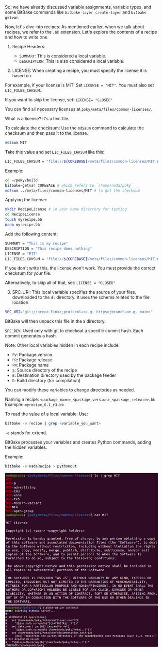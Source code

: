 So, we have already discussed variable assignments, variable types, and some BitBake commands like `bitbake-layer create-layer` and `bitbake getvar`.

Now, let's dive into recipes:
As mentioned earlier, when we talk about recipes, we refer to the `.bb` extension. Let's explore the contents of a recipe and how to write one.

1. Recipe Headers:

    - `SUMMARY`: This is considered a local variable.
    - `DESCRIPTION`: This is also considered a local variable.

2. LICENSE: When creating a recipe, you must specify the license it is based on.

For example, if your license is MIT:
Set `LICENSE = "MIT"`.
You must also set `LIC_FILES_CHKSUM`.

If you want to skip the license, set:
`LICENSE= "CLOSED"`

You can find all necessary licenses at `poky/meta/files/common-licenses/`.

What is a license? It's a text file.

To calculate the checksum:
Use the `md5sum` command to calculate the checksum and then pass it to the license.

```sh
md5sum MIT
```

Take this value and set `LIC_FILES_CHKSUM` like this:

```sh
LIC_FILES_CHKSUM = "file://${COREBASE}/meta/files/common-licenses/MIT;md5=<hash>"
```

Example:

```sh
cd ~/poky/build
bitbake-getvar COREBASE # which refers to `/home/nada/poky`
md5sum ../meta/files/common-licenses/MIT # to get the checksum
```

Applying the license:

```sh
mkdir RecipeLicense # in your home directory for testing
cd RecipeLicense
touch myrecipe.bb
nano myrecipe.bb
```

Add the following content:

```sh
SUMMARY = "This is my recipe"
DESCRIPTION = "This recipe does nothing"
LICENSE = "MIT"
LIC_FILES_CHKSUM = "file://${COREBASE}/meta/files/common-licenses/MIT;md5=<hash>"
```

If you don't write this, the license won't work. You must provide the correct checksum for your file.

Alternatively, to skip all of that, set:
`LICENSE = "CLOSED"`

3. SRC_URI: This local variable specifies the source of your files, downloaded to the `dl` directory. It uses the schema related to the file location.

```sh
SRC_URI="git://<repo_link>;protocol=<e.g. https>;branch=<e.g. main>"
```

BitBake will then unpack this file in the `S` directory.

`SRC_REV`: Used only with git to checkout a specific commit hash. Each commit generates a hash.

Note: Other local variables hidden in each recipe include:

- `PV`: Package version
- `PR`: Package release
- `PN`: Package name
- `S`: Source directory of the recipe
- `B`: Destination directory used by the package feeder
- `D`: Build directory (for compilation)

You can modify these variables to change directories as needed.

Naming a recipe: `<package_name>_<package_version>_<package_release>.bb`
Example: `myrecipe_0.1_r3.bb`

To read the value of a local variable:
Use:

```sh
bitbake -e recipe | grep <variable_you_want>
```

`-e` stands for extend.

BitBake processes your variables and creates Python commands, adding the hidden variables.

Example:

```sh
bitbake -e nadaRecipe > pythonout
```

![1](images/4.png)
![1](images/5.png)